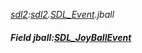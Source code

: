 _[sdl2](../../modules/sdl2/sdl2-module.md):[sdl2](../../modules/sdl2/sdl2-module.md).[SDL\_Event](../../modules/sdl2/sdl2-sdl_event.md).jball_
##### Field jball:[SDL_JoyBallEvent](../../modules/sdl2/sdl2-sdl_joyballevent.md)
